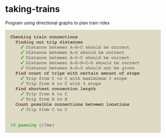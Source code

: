 # taking-trains
Program using directional graphs to plan train rides

![Getting Started](./docs/test.png)